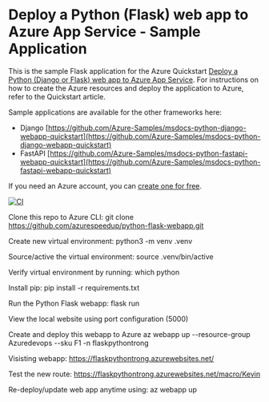 # Deploy a Python (Flask) web app to Azure App Service - Sample Application

This is the sample Flask application for the Azure Quickstart [Deploy a Python (Django or Flask) web app to Azure App Service](https://docs.microsoft.com/en-us/azure/app-service/quickstart-python). For instructions on how to create the Azure resources and deploy the application to Azure, refer to the Quickstart article.

Sample applications are available for the other frameworks here:

* Django [https://github.com/Azure-Samples/msdocs-python-django-webapp-quickstart](https://github.com/Azure-Samples/msdocs-python-django-webapp-quickstart)
* FastAPI [https://github.com/Azure-Samples/msdocs-python-fastapi-webapp-quickstart](https://github.com/Azure-Samples/msdocs-python-fastapi-webapp-quickstart)

If you need an Azure account, you can [create one for free](https://azure.microsoft.com/en-us/free/).

[![CI](https://github.com/azurespeedup/python-flask-webapp/actions/workflows/main.yml/badge.svg)](https://github.com/azurespeedup/python-flask-webapp/actions/workflows/main.yml)

Clone this repo to Azure CLI: git clone https://github.com/azurespeedup/python-flask-webapp.git

Create new virtual environment: python3 -m venv .venv

Source/active the virtual environment: source .venv/bin/active 

Verify virtual environment by running: which python

Install pip: pip install -r requirements.txt

Run the Python Flask webapp: flask run

View the local website using port configuration (5000)

Create and deploy this webapp to Azure
az webapp up --resource-group Azuredevops --sku F1 -n flaskpythontrong

Visisting webapp: https://flaskpythontrong.azurewebsites.net/

Test the new route: https://flaskpythontrong.azurewebsites.net/macro/Kevin

Re-deploy/update web app anytime using: az webapp up
